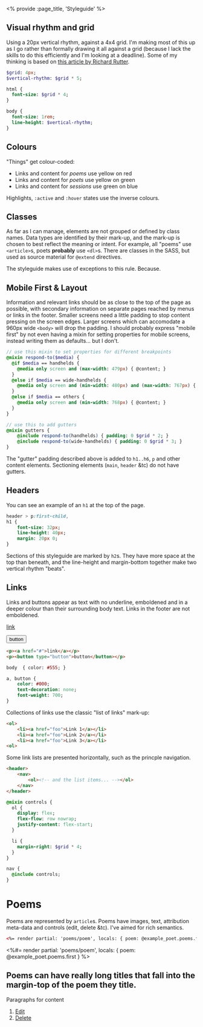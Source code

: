 <% provide :page_title, 'Styleguide' %>

## Visual rhythm and grid

Using a 20px vertical rhythm, against a 4x4 grid. I'm making most of this up as I go rather than formally drawing it all against a grid (because I lack the skills to do this efficiently and I'm looking at a deadline). Some of my thinking is based on [this article by Richard Rutter][clagnut].

```sass
$grid: 4px;
$vertical-rhythm: $grid * 5;

html {
  font-size: $grid * 4;
}

body {
  font-size: 1rem;
  line-height: $vertical-rhythm;
}
```


## Colours

"Things" get colour-coded:

- <span class="yellow-on-red">Links and content for <i class="red-on-yellow">poems</i> use yellow on red</span>
- <span class="yellow-on-green">Links and content for <i class="green-on-yellow">poets</i> use yellow on green</span>
- <span class="green-on-blue">Links and content for <i class="blue-on-green">sessions</i> use green on blue</span>

Highlights, `:active` and `:hover` states use the inverse colours.


## Classes

As far as I can manage, elements are not grouped or defined by class names. Data types are identified by their mark-up, and the mark-up is chosen to best reflect the meaning or intent. For example, all "poems" use `<article>`s, poets **probably** use `<dl>`s. There are classes in the SASS, but used as source material for `@extend` directives.

The styleguide makes use of exceptions to this rule. Because.


## Mobile First & Layout

Information and relevant links should be as close to the top of the page as possible, with secondary information on separate pages reached by menus or links in the footer. Smaller screens need a little padding to stop content pressing on the screen edges. Larger screens which can accomodate a 960px wide `<body>` will drop the padding. I should probably express "mobile first" by not even having a mixin for setting properties for mobile screens, instead writing them as defaults... but I don't.

```sass
// use this mixin to set properties for different breakpoints
@mixin respond-to($media) {
  @if $media == handhelds {
    @media only screen and (max-width: 479px) { @content; }
  }
  @else if $media == wide-handhelds {
    @media only screen and (min-width: 480px) and (max-width: 767px) { @content; }
  }
  @else if $media == others {
    @media only screen and (min-width: 768px) { @content; }
  }
}

// use this to add gutters
@mixin gutters {
	@include respond-to(handhelds) { padding: 0 $grid * 2; }
	@include respond-to(wide-handhelds) { padding: 0 $grid * 3; }
}
```

The "gutter" padding described above is added to `h1..h6`, `p` and other content elements. Sectioning elements (`main`, `header` &amp;tc) do not have gutters.


## Headers

You can see an example of an `h1` at the top of the page.

```sass
header > p:first-child,
h1 {
	font-size: 32px;
	line-height: 40px;
	margin: 20px 0;
}
```

Sections of this styleguide are marked by `h2`s. They have more space at the top than beneath, and the line-height and margin-bottom together make two vertical rhythm "beats".

## Links

Links and buttons appear as text with no underline, emboldened and in a deeper colour than their surrounding body text. Links in the footer are not emboldened.

<p><a href="#">link</a></p>
<p><button type="button">button</button></p>

```html
<p><a href="#">link</a></p>
<p><button type="button">button</button></p>
```

```sass
body  { color: #555; }

a, button {
	color: #000;
	text-decoration: none;
	font-weight: 700;
}

```

Collections of links use the classic "list of links" mark-up:

```html
<ol>
	<li><a href="foo">Link 1</a></li>
	<li><a href="foo">Link 2</a></li>
	<li><a href="foo">Link 3</a></li>
<ol>
```

<p>Some link lists are presented horizontally, such as the princple navigation.</p>

```HTML
<header>
	<nav>
		<ol><!-- and the list items... --></ol>
	</nav>
</header>
```

```sass
@mixin controls {
  ol {
    display: flex;
    flex-flow: row nowrap;
    justify-content: flex-start;
  }

  li {
    margin-right: $grid * 4;
  }
}

nav {
  @include controls;
}
```


# Poems

Poems are represented by `article`s. Poems have images, text, attribution meta-data and controls (edit, delete &amp;tc). I've aimed for rich semantics.

```html
<%= render partial: 'poems/poem', locals: { poem: @example_poet.poems.first } %>
```
<div role="example">
  <%#= render partial: 'poems/poem', locals: { poem: @example_poet.poems.first } %>
</div>

<div role="example">
  <article>
    <img alt="" src="assets/images/oil_1920w.jpg" />
<!--     <img alt="" src="assets/images/oil_800w.jpg"
      srcset="assets/images/oil_640w.jpg 640w,
              assets/images/oil_800w.jpg 800w,
              assets/images/oil_1200w.jpg 1200w,
              assets/images/oil_1920w.jpg 1920w"
      sizes="100%, (min-width=960) 960px" />
 -->
    <div>
      <h1>Poems can have really long titles that fall into the margin-top of the poem they title.</h1>
      <p>Paragraphs for content</p>
      <footer>
        <ol>
          <li><a href="#edit">Edit</a></li>
          <li><a href="#delete">Delete</a></li>
        </ol>
      </footer>
    </div>
  </article>
</div>

[clagnut]: https://24ways.org/2006/compose-to-a-vertical-rhythm